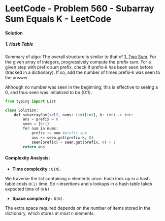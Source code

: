 # LeetCode - Problem 560 - Subarray Sum Equals K - LeetCode

#### Solution 
##### **1. Hash Table**

Summary of algo:
The overall structure is similar to that of [1. Two Sum](https://leetcode.com/problems/two-sum/discuss/444887/Python3C%2B%2B-hash-table). 
For the given array of integers, progressively compute the prefix sum. 
For a given step with prefix sum prefix, check if prefix-k has been 
seen before (tracked in a dictionary). If so, add the number of times 
prefix-k was seen to the answer.

Although no number was seen in the beginning, this is effective to 
seeing a 0, and thus seen was initialized to be {0:1}.

```python
from typing import List

class Solution:
    def subarraySum(self, nums: List[int], k: int) -> int:
        ans = prefix = 0
        seen = {0:1}
        for num in nums: 
            prefix += num #prefix sum 
            ans += seen.get(prefix-k, 0)
            seen[prefix] = seen.get(prefix, 0) + 1
        return ans 
```

#### **Complexity Analysis:**
* **Time complexity :** `O(N)`. 
  
We traverse the list containing n elements once. Each look up in a hash table costs `O(1)` time.
So `n` insertions and `n` lookups in a hash table takes expected time of `O(N)`.
  
* **Space complexity :** `O(N)`.
  
The extra space required depends on the number of items stored in the dictionary, 
which stores at most n elements.
